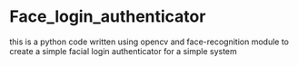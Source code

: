 # Face_login_authenticator
this is a python code written using opencv and face-recognition module to create a simple facial login authenticator for a simple system
